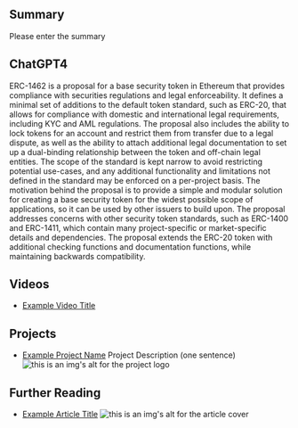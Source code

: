 ## Summary

Please enter the summary

## ChatGPT4

ERC-1462 is a proposal for a base security token in Ethereum that provides compliance with securities regulations and legal enforceability. It defines a minimal set of additions to the default token standard, such as ERC-20, that allows for compliance with domestic and international legal requirements, including KYC and AML regulations. The proposal also includes the ability to lock tokens for an account and restrict them from transfer due to a legal dispute, as well as the ability to attach additional legal documentation to set up a dual-binding relationship between the token and off-chain legal entities. The scope of the standard is kept narrow to avoid restricting potential use-cases, and any additional functionality and limitations not defined in the standard may be enforced on a per-project basis. The motivation behind the proposal is to provide a simple and modular solution for creating a base security token for the widest possible scope of applications, so it can be used by other issuers to build upon. The proposal addresses concerns with other security token standards, such as ERC-1400 and ERC-1411, which contain many project-specific or market-specific details and dependencies. The proposal extends the ERC-20 token with additional checking functions and documentation functions, while maintaining backwards compatibility.

## Videos

- [Example Video Title](https://www.youtube.com/watch?v=TDGq4aeevgY)

## Projects

- [Example Project Name](https://xxxx.xxx/xxxxx) Project Description (one sentence) ![this is an img's alt for the project logo](https://xxxx.xxx/project-logo.xxx)

## Further Reading

- [Example Article Title](https://xxxx.xxx/xxxxx) ![this is an img's alt for the article cover](https://xxxx.xxx/article-cover.xxx)
